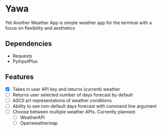 # Yawa
Yet Another Weather App is simple weather app for the terminal with a focus on flexibility and aesthetics
## Dependencies
* Requests
* PyInputPlus
## Features
- [x] Takes in user API key and returns (current) weather
- [ ] Returns user selected number of days forecast by default
- [ ] ASCII art representations of weather conditions
- [ ] Ability to see non-default days forecast with command line argument
- [ ] Choose between multiple weather APIs. Currently planned:
	- [ ] WeatherAPI
	- [ ] Openweathermap
